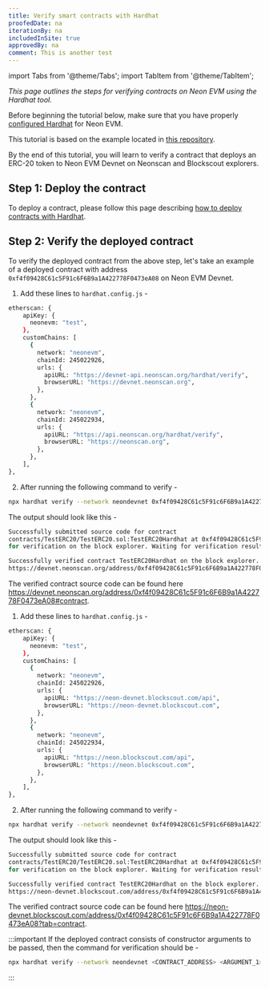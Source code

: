```yaml
---
title: Verify smart contracts with Hardhat
proofedDate: na
iterationBy: na
includedInSite: true
approvedBy: na
comment: This is another test
---
```


import Tabs from '@theme/Tabs';
import TabItem from '@theme/TabItem';

_This page outlines the steps for verifying contracts on Neon EVM using the Hardhat tool._

Before beginning the tutorial below, make sure that you have properly [configured Hardhat](/docs/developing/deploy_facilities/configure_hardhat) for Neon EVM.

This tutorial is based on the example located in [this repository](https://github.com/neonlabsorg/neon-tutorials/tree/main/hardhat).

By the end of this tutorial, you will learn to verify a contract that deploys an ERC-20 token to Neon EVM Devnet on Neonscan and Blockscout explorers.

## Step 1: Deploy the contract

To deploy a contract, please follow this page describing [how to deploy contracts with Hardhat](https://docs.neonevm.org/docs/developing/deploy_facilities/using_hardhat).

## Step 2: Verify the deployed contract

To verify the deployed contract from the above step, let's take an example of a deployed contract with address `0xf4f09428C61c5F91c6F6B9a1A422778F0473eA08` on Neon EVM Devnet.

<Tabs>
<TabItem value="NeonScan" label="NeonScan">

1. Add these lines to `hardhat.config.js` -

```sh
etherscan: {
    apiKey: {
      neonevm: "test",
    },
    customChains: [
      {
        network: "neonevm",
        chainId: 245022926,
        urls: {
          apiURL: "https://devnet-api.neonscan.org/hardhat/verify",
          browserURL: "https://devnet.neonscan.org",
        },
      },
      {
        network: "neonevm",
        chainId: 245022934,
        urls: {
          apiURL: "https://api.neonscan.org/hardhat/verify",
          browserURL: "https://neonscan.org",
        },
      },
    ],
},
```

2. After running the following command to verify -

```sh
npx hardhat verify --network neondevnet 0xf4f09428C61c5F91c6F6B9a1A422778F0473eA08
```

The output should look like this -

```sh
Successfully submitted source code for contract
contracts/TestERC20/TestERC20.sol:TestERC20Hardhat at 0xf4f09428C61c5F91c6F6B9a1A422778F0473eA08
for verification on the block explorer. Waiting for verification result...

Successfully verified contract TestERC20Hardhat on the block explorer.
https://devnet.neonscan.org/address/0xf4f09428C61c5F91c6F6B9a1A422778F0473eA08#code
```

The verified contract source code can be found here https://devnet.neonscan.org/address/0xf4f09428C61c5F91c6F6B9a1A422778F0473eA08#contract.

</TabItem>

<TabItem value="Blockscout" label="Blockscout">

1. Add these lines to `hardhat.config.js` -

```sh
etherscan: {
    apiKey: {
      neonevm: "test",
    },
    customChains: [
      {
        network: "neonevm",
        chainId: 245022926,
        urls: {
          apiURL: "https://neon-devnet.blockscout.com/api",
          browserURL: "https://neon-devnet.blockscout.com",
        },
      },
      {
        network: "neonevm",
        chainId: 245022934,
        urls: {
          apiURL: "https://neon.blockscout.com/api",
          browserURL: "https://neon.blockscout.com",
        },
      },
    ],
},
```

2. After running the following command to verify -

```sh
npx hardhat verify --network neondevnet 0xf4f09428C61c5F91c6F6B9a1A422778F0473eA08
```

The output should look like this -

```sh
Successfully submitted source code for contract
contracts/TestERC20/TestERC20.sol:TestERC20Hardhat at 0xf4f09428C61c5F91c6F6B9a1A422778F0473eA08
for verification on the block explorer. Waiting for verification result...

Successfully verified contract TestERC20Hardhat on the block explorer.
https://neon-devnet.blockscout.com/address/0xf4f09428C61c5F91c6F6B9a1A422778F0473eA08#code
```

The verified contract source code can be found here https://neon-devnet.blockscout.com/address/0xf4f09428C61c5F91c6F6B9a1A422778F0473eA08?tab=contract.

</TabItem>
</Tabs>

:::important
If the deployed contract consists of constructor arguments to be passed, then the command for verification should be -

```sh
npx hardhat verify --network neondevnet <CONTRACT_ADDRESS> <ARGUMENT_1> <ARGUMENT_2>
```

:::
